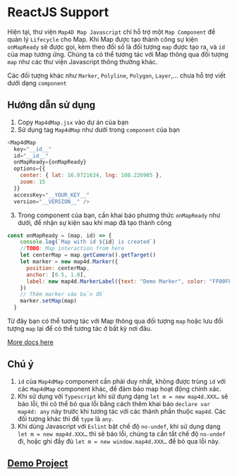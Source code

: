 # ReactJS Support

Hiện tại, thư viện `Map4D Map Javascript` chỉ hỗ trợ một `Map Component` để quản lý `Lifecycle` cho Map. Khi Map được tạo thành công sự kiện `onMapReady` sẽ được gọi, kèm theo đối số là đối tượng `map` được tạo ra, và `id` của map tương ứng. Chúng ta có thể tương tác với Map thông qua đối tượng `map` như các thư viện Javascript thông thường khác.

Các đối tượng khác như `Marker`, `Polyline`, `Polygon`, `Layer`,… chưa hỗ trợ viết dưới dạng `component`

## Hướng dẫn sử dụng
1. Copy `Map4dMap.jsx` vào dự án của bạn
2. Sử dụng tag `Map4dMap` như dưới trong `component` của bạn
```Javascript
<Map4dMap
  key="__id__"
  id="__id__"
  onMapReady={onMapReady}
  options={{
    center: { lat: 16.0721634, lng: 108.226905 },
    zoom: 15
  }}
  accessKey="__YOUR_KEY__"
  version="__VERSION__" />
```

3. Trong component của bạn, cần khai báo phương thức `onMapReady` như dưới, để nhận sự kiện sau khi map đã tạo thành công

```Javascript
const onMapReady = (map, id) => {
    console.log(`Map with id ${id} is created`)
    //TODO: Map interaction from here
    let centerMap = map.getCamera().getTarget()
    let marker = new map4d.Marker({
      position: centerMap,
      anchor: [0.5, 1.0],
      label: new map4d.MarkerLabel({text: "Demo Marker", color: "FF00FF", fontSize: 12})
    })
    // Thêm marker vào bản đồ
    marker.setMap(map)
  }
```

Từ đây bạn có thể tương tác với Map thông qua đối tượng `map` hoặc lưu đối tượng `map` lại để có thể tương tác ở bất kỳ nơi đâu. 

[More docs here](https://docs.map4d.vn/map4d-map/web/)

## Chú ý
1. `id` của `Map4dMap` component cần phải duy nhất, không được trùng `id` với các `Map4dMap` component khác, để đảm bảo map hoạt động chính xác.
2. Khi sử dụng với `Typescript` khi sử dụng dạng `let m = new map4d.XXX…` sẽ báo lỗi, thì có thể bỏ qua lỗi bằng cách thêm khai báo `declare var map4d: any` này trước khi tương tác với các thành phần thuộc `map4d`. Các đối tượng khác thì để `type` là `any`.
3. Khi dùng Javascript với `Eslint` bật chế độ `no-undef`, khi sử dụng dạng `let m = new map4d.XXX…` thì sẽ báo lỗi, chúng ta cần tắt chế độ `no-undef` đi, hoặc ghi đầy đủ `let m = new window.map4d.XXX…` để bỏ qua lỗi này.

## [Demo Project](https://github.com/sua8051/map4d-map-reactjs-support.git)
